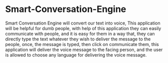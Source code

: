 # Smart-Conversation-Engine

Smart Conversation Engine will convert our text into voice, 
This application will be helpful for dumb people, with help of this application they can easily communicate with people,
and it is easy for them in a way that, they can directly type the text whatever they wish to deliver the message to the people,
once, the message is typed, then click on communicate them, this application will deliver the voice message to the facing person, and the user is allowed to choose any
language for delivering the voice message.

